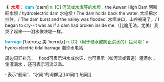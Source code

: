 ☀ <font color="red">**水坝：**</font>
<font color="sky blue">**dam**</font> [dæm] 
<font color="rgb(227, 108, 9)">n. [C] 河流或水库等的水坝：</font>the Aswan High Dam 阿斯旺水坝 / hydroelectric dam 水电坝 / The dam holds back the water. 大坝把水挡住。/ The dam burst and the valley was flooded. 水坝决口，山谷被淹了。/ I began to cry--it was as if a dam had broken inside me.（比喻用法，尤美）我哭了起来——泪水像决堤一样。
           
<font color="sky blue">**barrage**</font> [ˈbærɑ:ʒ; 美 ˈbɑ:rɪdʒ]
<font color="rgb(227, 108, 9)">n. [C]（用于储水或防止洪水的）拦河坝：</font>a hydro-electric tidal barrage 潮汐水电站

周边词汇补充：
· flood可表示洪水或水灾，也可表示（如河流或管道）灌满水；使灌满水 ，还可表示河流泛滥。 

· 表示“船闸”、“水闸”的词群见[[41闸门 船闸]]
